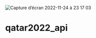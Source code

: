 ![Capture d’écran 2022-11-24 à 23 17 03](https://user-images.githubusercontent.com/53193738/203990220-65e119d0-8941-4e03-a1a6-51439761bb8e.png)
# qatar2022_api
